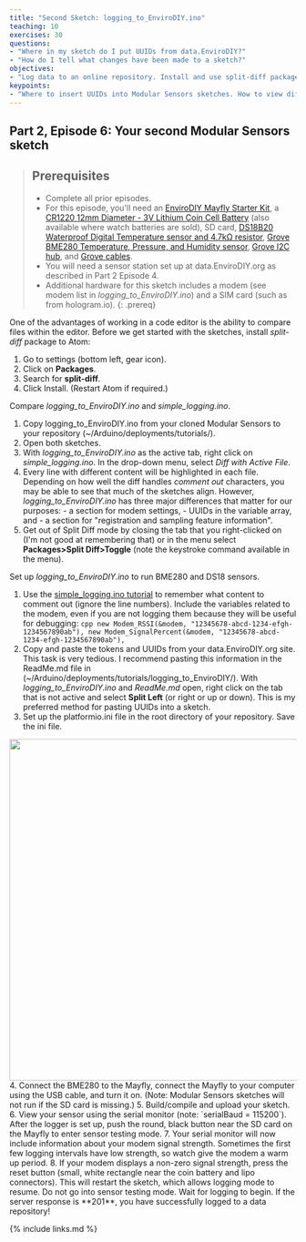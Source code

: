 ```yaml
---
title: "Second Sketch: logging_to_EnviroDIY.ino"
teaching: 10
exercises: 30
questions:
- "Where in my sketch do I put UUIDs from data.EnviroDIY?"
- "How do I tell what changes have been made to a sketch?"
objectives:
- "Log data to an online repository. Install and use split-diff package."
keypoints:
- "Where to insert UUIDs into Modular Sensors sketches. How to view differences between sketches."
---
```

## Part 2, Episode 6: Your second Modular Sensors sketch

> ## Prerequisites
>
> - Complete all prior episodes.
> - For this episode, you'll need an [EnviroDIY Mayfly Starter Kit](https://www.amazon.com/EnviroDIY-Mayfly-Arduino-Compatible-Starter/dp/B01FCVALDW), a [CR1220 12mm Diameter - 3V Lithium Coin Cell Battery](https://www.adafruit.com/product/380) (also available where watch batteries are sold), SD card, [DS18B20 Waterproof Digital Temperature sensor and 4.7kΩ resistor](https://www.adafruit.com/product/381), [Grove BME280 Temperature, Pressure, and Humidity sensor](https://www.seeedstudio.com/Grove-Temp-Humi-Barometer-Sensor-BME28-p-2653.html), [Grove I2C hub](https://www.robotshop.com/en/grove-i2c-hub-extension-module.html?gclid=EAIaIQobChMIwfqtttSb3wIVCYZpCh2lhQRgEAQYASABEgI3ifD_BwE), and [Grove cables](https://www.robotshop.com/en/grove-4-pin-buckled-20cm-cable.html).
> - You will need a sensor station set up at data.EnviroDIY.org as described in Part 2 Episode 4.
> - Additional hardware for this sketch includes a modem (see modem list in *logging_to_EnviroDIY.ino*) and a SIM card (such as from hologram.io).
{: .prereq}

One of the advantages of working in a code editor is the ability to compare files within the editor. Before we get started with the sketches, install *split-diff* package to Atom:
  1. Go to settings (bottom left, gear icon).
  2. Click on **Packages**.
  3. Search for **split-diff**.
  4. Click Install. (Restart Atom if required.)

Compare *logging_to_EnviroDIY.ino* and *simple_logging.ino*.
  1. Copy logging_to_EnviroDIY.ino from your cloned Modular Sensors to your repository (~/Arduino/deployments/tutorials/).
  2. Open both sketches.
  3. With *logging_to_EnviroDIY.ino* as the active tab, right click on *simple_logging.ino*. In the drop-down menu, select *Diff with Active File*.
  4. Every line with different content will be highlighted in each file. Depending on how well the diff handles *comment out* characters, you may be able to see that much of the sketches align. However, *logging_to_EnviroDIY.ino* has three major differences that matter for our purposes:
    - a section for modem settings,
    - UUIDs in the variable array, and
    - a section for "registration and sampling feature information".
  5. Get out of Split Diff mode by closing the tab that you right-clicked on (I'm not good at remembering that) or in the menu select **Packages>Split Diff>Toggle** (note the keystroke command available in the menu).

Set up *logging_to_EnviroDIY.ino* to run BME280 and DS18 sensors.
  1. Use the [simple_logging.ino tutorial](https://envirodiy.github.io/LearnEnviroDIY/10-SimpleLoggingSketch/index.html) to remember what content to comment out (ignore the line numbers). Include the variables related to the modem, even if you are not logging them because they will be useful for debugging:
    ```cpp
      new Modem_RSSI(&modem, "12345678-abcd-1234-efgh-1234567890ab"),
      new Modem_SignalPercent(&modem, "12345678-abcd-1234-efgh-1234567890ab"),
    ```
  2. Copy and paste the tokens and UUIDs from your data.EnviroDIY.org site.
        This task is very tedious. I recommend pasting this information in the ReadMe.md file in (~/Arduino/deployments/tutorials/logging_to_EnviroDIY/). With *logging_to_EnviroDIY.ino* and *ReadMe.md* open, right click on the tab that is not active and select **Split Left** (or right or up or down). This is my preferred method for pasting UUIDs into a sketch.
  3. Set up the platformio.ini file in the root directory of your repository. Save the ini file.
  <img src="https://envirodiy.github.io/LearnEnviroDIY/fig/simple_logging_ini.png" width="600">
  4. Connect the BME280 to the Mayfly, connect the Mayfly to your computer using the USB cable, and turn it on. (Note: Modular Sensors sketches will not run if the SD card is missing.)
  5. Build/compile and upload your sketch.
  6. View your sensor using the serial monitor (note: `serialBaud = 115200`). After the logger is set up, push the round, black button near the SD card on the Mayfly to enter sensor testing mode.
  7. Your serial monitor will now include information about your modem signal strength. Sometimes the first few logging intervals have low strength, so watch give the modem a warm up period.  
  8. If your modem displays a non-zero signal strength, press the reset button (small, white rectangle near the coin battery and lipo connectors). This will restart the sketch, which allows logging mode to resume. Do not go into sensor testing mode. Wait for logging to begin. If the server response is **201**, you have successfully logged to a data repository!


{% include links.md %}
